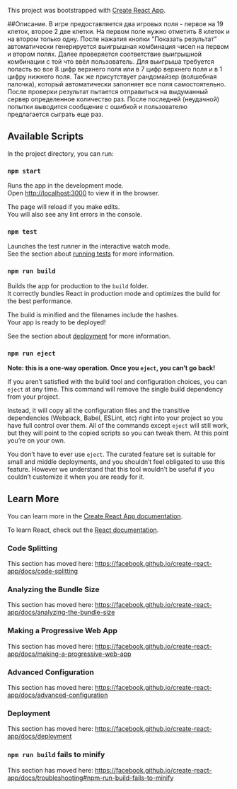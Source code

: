 This project was bootstrapped with [Create React App](https://github.com/facebook/create-react-app).

##Описание.
В игре предоставляется два игровых поля - первое на 19 клеток, второе 2 две клетки.
На первом поле нужно отметить 8 клеток и на втором только одну.
После нажатия кнопки "Показать результат" автоматически генерируется выигрышная комбинация чисел на первом и втором полях. Далее проверяется соответствие выигрышной комбинации с той что ввёл пользователь. 
Для выигрыша требуется попасть во все 8 цифр верхнего поля или в 7 цифр верхнего поля и в 1 цифру нижнего поля.
Так же присутствует рандомайзер (волшебная палочка), который автоматически заполняет все поля самостоятельно.
После проверки результат пытается отправиться на выдуманный сервер определенное количество раз. После последней (неудачной) попытки выводится сообщение с ошибкой и пользователю предлагается сыграть еще раз.



## Available Scripts

In the project directory, you can run:

### `npm start`

Runs the app in the development mode.<br>
Open [http://localhost:3000](http://localhost:3000) to view it in the browser.

The page will reload if you make edits.<br>
You will also see any lint errors in the console.

### `npm test`

Launches the test runner in the interactive watch mode.<br>
See the section about [running tests](https://facebook.github.io/create-react-app/docs/running-tests) for more information.

### `npm run build`

Builds the app for production to the `build` folder.<br>
It correctly bundles React in production mode and optimizes the build for the best performance.

The build is minified and the filenames include the hashes.<br>
Your app is ready to be deployed!

See the section about [deployment](https://facebook.github.io/create-react-app/docs/deployment) for more information.

### `npm run eject`

**Note: this is a one-way operation. Once you `eject`, you can’t go back!**

If you aren’t satisfied with the build tool and configuration choices, you can `eject` at any time. This command will remove the single build dependency from your project.

Instead, it will copy all the configuration files and the transitive dependencies (Webpack, Babel, ESLint, etc) right into your project so you have full control over them. All of the commands except `eject` will still work, but they will point to the copied scripts so you can tweak them. At this point you’re on your own.

You don’t have to ever use `eject`. The curated feature set is suitable for small and middle deployments, and you shouldn’t feel obligated to use this feature. However we understand that this tool wouldn’t be useful if you couldn’t customize it when you are ready for it.

## Learn More

You can learn more in the [Create React App documentation](https://facebook.github.io/create-react-app/docs/getting-started).

To learn React, check out the [React documentation](https://reactjs.org/).

### Code Splitting

This section has moved here: https://facebook.github.io/create-react-app/docs/code-splitting

### Analyzing the Bundle Size

This section has moved here: https://facebook.github.io/create-react-app/docs/analyzing-the-bundle-size

### Making a Progressive Web App

This section has moved here: https://facebook.github.io/create-react-app/docs/making-a-progressive-web-app

### Advanced Configuration

This section has moved here: https://facebook.github.io/create-react-app/docs/advanced-configuration

### Deployment

This section has moved here: https://facebook.github.io/create-react-app/docs/deployment

### `npm run build` fails to minify

This section has moved here: https://facebook.github.io/create-react-app/docs/troubleshooting#npm-run-build-fails-to-minify
